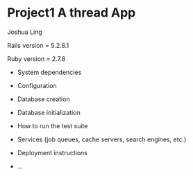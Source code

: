 <h1>Project1   A thread App</h1>
Joshua Ling

Rails version = 5.2.8.1 

Ruby version = 2.7.8

* System dependencies

* Configuration

* Database creation

* Database initialization

* How to run the test suite

* Services (job queues, cache servers, search engines, etc.)

* Deployment instructions

* ...
